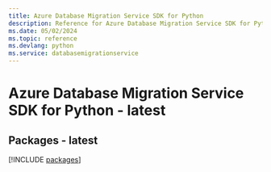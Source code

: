```yaml
---
title: Azure Database Migration Service SDK for Python
description: Reference for Azure Database Migration Service SDK for Python
ms.date: 05/02/2024
ms.topic: reference
ms.devlang: python
ms.service: databasemigrationservice
---
```

# Azure Database Migration Service SDK for Python - latest
## Packages - latest
[!INCLUDE [packages](database-migration-service-index.md)]